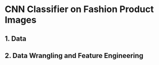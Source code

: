 # CNN Classifier on Fashion Product Images

## 1. Data



## 2. Data Wrangling and Feature Engineering





